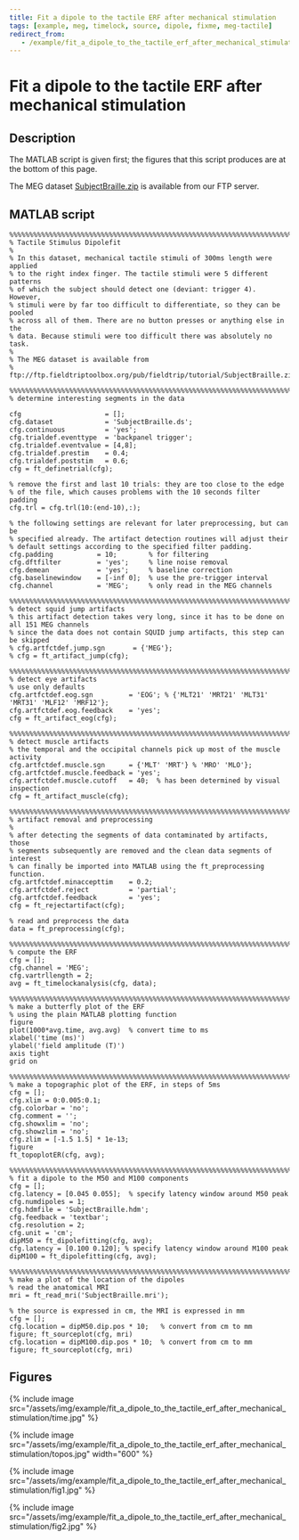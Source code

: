```yaml
---
title: Fit a dipole to the tactile ERF after mechanical stimulation
tags: [example, meg, timelock, source, dipole, fixme, meg-tactile]
redirect_from:
   - /example/fit_a_dipole_to_the_tactile_erf_after_mechanical_stimulation/
---
```


# Fit a dipole to the tactile ERF after mechanical stimulation

## Description

The MATLAB script is given first; the figures that this script produces are at the bottom of this page.

The MEG dataset [SubjectBraille.zip](ftp://ftp.fieldtriptoolbox.org/pub/fieldtrip/tutorial/SubjectBraille.zip) is available from our FTP server.

## MATLAB script

    %%%%%%%%%%%%%%%%%%%%%%%%%%%%%%%%%%%%%%%%%%%%%%%%%%%%%%%%%%%%%%%%%%%%%%%%%%%%
    % Tactile Stimulus Dipolefit
    %
    % In this dataset, mechanical tactile stimuli of 300ms length were applied
    % to the right index finger. The tactile stimuli were 5 different patterns
    % of which the subject should detect one (deviant: trigger 4). However,
    % stimuli were by far too difficult to differentiate, so they can be pooled
    % across all of them. There are no button presses or anything else in the
    % data. Because stimuli were too difficult there was absolutely no task.
    %
    % The MEG dataset is available from
    %   ftp://ftp.fieldtriptoolbox.org/pub/fieldtrip/tutorial/SubjectBraille.zip

    %%%%%%%%%%%%%%%%%%%%%%%%%%%%%%%%%%%%%%%%%%%%%%%%%%%%%%%%%%%%%%%%%%%%%%%%%%%%
    % determine interesting segments in the data

    cfg                     = [];
    cfg.dataset             = 'SubjectBraille.ds';
    cfg.continuous          = 'yes';
    cfg.trialdef.eventtype  = 'backpanel trigger';
    cfg.trialdef.eventvalue = [4,8];
    cfg.trialdef.prestim    = 0.4;
    cfg.trialdef.poststim   = 0.6;
    cfg = ft_definetrial(cfg);

    % remove the first and last 10 trials: they are too close to the edge
    % of the file, which causes problems with the 10 seconds filter padding
    cfg.trl = cfg.trl(10:(end-10),:);

    % the following settings are relevant for later preprocessing, but can be
    % specified already. The artifact detection routines will adjust their
    % default settings according to the specified filter padding.
    cfg.padding           = 10;        % for filtering
    cfg.dftfilter         = 'yes';     % line noise removal
    cfg.demean            = 'yes';     % baseline correction
    cfg.baselinewindow    = [-inf 0];  % use the pre-trigger interval
    cfg.channel           = 'MEG';     % only read in the MEG channels

    %%%%%%%%%%%%%%%%%%%%%%%%%%%%%%%%%%%%%%%%%%%%%%%%%%%%%%%%%%%%%%%%%%%%%%%%%%%%
    % detect squid jump artifacts
    % this artifact detection takes very long, since it has to be done on all 151 MEG channels
    % since the data does not contain SQUID jump artifacts, this step can be skipped
    % cfg.artfctdef.jump.sgn       = {'MEG'};
    % cfg = ft_artifact_jump(cfg);

    %%%%%%%%%%%%%%%%%%%%%%%%%%%%%%%%%%%%%%%%%%%%%%%%%%%%%%%%%%%%%%%%%%%%%%%%%%%%
    % detect eye artifacts
    % use only defaults
    cfg.artfctdef.eog.sgn         = 'EOG'; % {'MLT21' 'MRT21' 'MLT31' 'MRT31' 'MLF12' 'MRF12'};
    cfg.artfctdef.eog.feedback    = 'yes';
    cfg = ft_artifact_eog(cfg);

    %%%%%%%%%%%%%%%%%%%%%%%%%%%%%%%%%%%%%%%%%%%%%%%%%%%%%%%%%%%%%%%%%%%%%%%%%%%%
    % detect muscle artifacts
    % the temporal and the occipital channels pick up most of the muscle activity
    cfg.artfctdef.muscle.sgn      = {'MLT' 'MRT'} % 'MRO' 'MLO'};
    cfg.artfctdef.muscle.feedback = 'yes';
    cfg.artfctdef.muscle.cutoff   = 40;  % has been determined by visual inspection
    cfg = ft_artifact_muscle(cfg);

    %%%%%%%%%%%%%%%%%%%%%%%%%%%%%%%%%%%%%%%%%%%%%%%%%%%%%%%%%%%%%%%%%%%%%%%%%%%%
    % artifact removal and preprocessing
    %
    % after detecting the segments of data contaminated by artifacts, those
    % segments subsequently are removed and the clean data segments of interest
    % can finally be imported into MATLAB using the ft_preprocessing function.
    cfg.artfctdef.minaccepttim    = 0.2;
    cfg.artfctdef.reject          = 'partial';
    cfg.artfctdef.feedback        = 'yes';
    cfg = ft_rejectartifact(cfg);

    % read and preprocess the data
    data = ft_preprocessing(cfg);

    %%%%%%%%%%%%%%%%%%%%%%%%%%%%%%%%%%%%%%%%%%%%%%%%%%%%%%%%%%%%%%%%%%%%%%%%%%%%
    % compute the ERF
    cfg = [];
    cfg.channel = 'MEG';
    cfg.vartrllength = 2;
    avg = ft_timelockanalysis(cfg, data);

    %%%%%%%%%%%%%%%%%%%%%%%%%%%%%%%%%%%%%%%%%%%%%%%%%%%%%%%%%%%%%%%%%%%%%%%%%%%%
    % make a butterfly plot of the ERF
    % using the plain MATLAB plotting function
    figure
    plot(1000*avg.time, avg.avg)  % convert time to ms
    xlabel('time (ms)')
    ylabel('field amplitude (T)')
    axis tight
    grid on

    %%%%%%%%%%%%%%%%%%%%%%%%%%%%%%%%%%%%%%%%%%%%%%%%%%%%%%%%%%%%%%%%%%%%%%%%%%%%
    % make a topographic plot of the ERF, in steps of 5ms
    cfg = [];
    cfg.xlim = 0:0.005:0.1;
    cfg.colorbar = 'no';
    cfg.comment = '';
    cfg.showxlim = 'no';
    cfg.showzlim = 'no';
    cfg.zlim = [-1.5 1.5] * 1e-13;
    figure
    ft_topoplotER(cfg, avg);

    %%%%%%%%%%%%%%%%%%%%%%%%%%%%%%%%%%%%%%%%%%%%%%%%%%%%%%%%%%%%%%%%%%%%%%%%%%%%
    % fit a dipole to the M50 and M100 components
    cfg = [];
    cfg.latency = [0.045 0.055];  % specify latency window around M50 peak
    cfg.numdipoles = 1;
    cfg.hdmfile = 'SubjectBraille.hdm';
    cfg.feedback = 'textbar';
    cfg.resolution = 2;
    cfg.unit = 'cm';
    dipM50 = ft_dipolefitting(cfg, avg);
    cfg.latency = [0.100 0.120]; % specify latency window around M100 peak
    dipM100 = ft_dipolefitting(cfg, avg);

    %%%%%%%%%%%%%%%%%%%%%%%%%%%%%%%%%%%%%%%%%%%%%%%%%%%%%%%%%%%%%%%%%%%%%%%%%%%%
    % make a plot of the location of the dipoles
    % read the anatomical MRI
    mri = ft_read_mri('SubjectBraille.mri');

    % the source is expressed in cm, the MRI is expressed in mm
    cfg = [];
    cfg.location = dipM50.dip.pos * 10;   % convert from cm to mm
    figure; ft_sourceplot(cfg, mri)
    cfg.location = dipM100.dip.pos * 10;  % convert from cm to mm
    figure; ft_sourceplot(cfg, mri)

## Figures

{% include image src="/assets/img/example/fit_a_dipole_to_the_tactile_erf_after_mechanical_stimulation/time.jpg" %}

{% include image src="/assets/img/example/fit_a_dipole_to_the_tactile_erf_after_mechanical_stimulation/topos.jpg" width="600" %}

{% include image src="/assets/img/example/fit_a_dipole_to_the_tactile_erf_after_mechanical_stimulation/fig1.jpg" %}

{% include image src="/assets/img/example/fit_a_dipole_to_the_tactile_erf_after_mechanical_stimulation/fig2.jpg" %}
